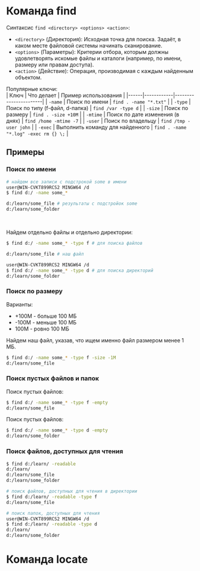 # Команда find
Синтаксис `find <directory> <options> <action>`:   
- `<directory>` (Директория): Исходная точка для поиска. Задаёт, в каком месте файловой системы начинать сканирование.  
- `<options>` (Параметры): Критерии отбора, которым должны удовлетворять искомые файлы и каталоги (например, по имени, размеру или правам доступа).    
- `<action>` (Действие): Операция, производимая с каждым найденным объектом. 

Популярные ключи:  
| Ключ | Что делает | Пример использования |
|------|------------|-----------------------|
| `-name` | Поиск по имени | `find . -name "*.txt"` |
| `-type` | Поиск по типу (f-файл, d-папка) | `find /var -type d` |
| `-size` | Поиск по размеру | `find . -size +10M` |
| `-mtime` | Поиск по дате изменения (в днях) | `find /home -mtime -7` |
| `-user` | Поиск по владельцу | `find /tmp -user john` |
| `-exec` | Выполнить команду для найденного | `find . -name "*.log" -exec rm {} \;` |

## Примеры

### Поиск по имени
```sh
# найдем все записи с подстрокой some в имени
user@WIN-CVKT899RCS2 MINGW64 /d
$ find d:/ -name some_*

d:/learn/some_file # результаты с подстройок some
d:/learn/some_folder
```

<br>

Найдем отдельно файлы и отдельно директории:
```bash
$ find d:/ -name some_* -type f # для поиска файлов

d:/learn/some_file # наш файл

user@WIN-CVKT899RCS2 MINGW64 /d
$ find d:/ -name some_* -type d # для поиска директорий
d:/learn/some_folder
```

### Поиск по размеру

Варианты:  
- +100M - больше 100 МБ  
- -100M - меньше 100 МБ  
- 100M - ровно 100 МБ  

Найдем наш файл, указав, что ищем именно файл размером менее 1 МБ.
```sh
$ find d:/ -name some_* -type f -size -1M
d:/learn/some_file
```

### Поиск пустых файлов и папок

Поиск пустых файлов:
```sh
$ find d:/ -name some_* -type f -empty
d:/learn/some_file
```

Поиск пустых файлов:
```sh
$ find d:/ -name some_* -type d -empty
d:/learn/some_folder
```

### Поиск файлов, доступных для чтения
```sh
$ find d:/learn/ -readable
d:/learn/
d:/learn/some_file
d:/learn/some_folder

# поиск файлов, доступных для чтения в директории
$ find d:/learn/ -readable -type f
d:/learn/some_file

# поиск папок, доступных для чтения 
user@WIN-CVKT899RCS2 MINGW64 /d
$ find d:/learn/ -readable -type d
d:/learn/
d:/learn/some_folder
```

# Команда locate
